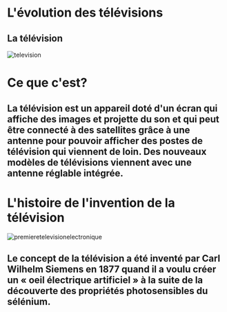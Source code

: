 # L'évolution des télévisions
## La télévision
![television](https://user-images.githubusercontent.com/94695753/145551005-9df3f00d-ace1-45d8-8c67-bde7ba36e261.PNG)

# Ce que c'est?
## La télévision est un appareil doté d'un écran qui affiche des images et projette du son et qui peut être connecté à des satellites grâce à une antenne pour pouvoir afficher des postes de télévision qui viennent de loin. Des nouveaux modèles de télévisions viennent avec une antenne réglable intégrée.

# L'histoire de l'invention de la télévision
![premieretelevisionelectronique](https://user-images.githubusercontent.com/94695753/145555156-9a6364aa-55c6-473f-a672-edf2637550a7.PNG)
## Le concept de la télévision a été inventé par Carl Wilhelm Siemens en 1877 quand il a voulu créer un « oeil électrique artificiel »  à la suite de la découverte des propriétés photosensibles du sélénium.
